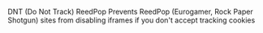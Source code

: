 DNT (Do Not Track) ReedPop
Prevents ReedPop (Eurogamer, Rock Paper Shotgun) sites from disabling iframes if you don't accept tracking cookies